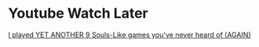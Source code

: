 # Youtube Watch Later

[I played YET ANOTHER 9 Souls-Like games you&#39;ve never heard of (AGAIN)](https://www.youtube.com/watch?v=umc5HNSzPbk&ab_channel=IronPineapple)